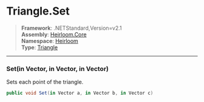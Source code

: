 # Triangle.Set

> **Framework**: .NETStandard,Version=v2.1  
> **Assembly**: [Heirloom.Core][0]  
> **Namespace**: [Heirloom][0]  
> **Type**: [Triangle][1]  

--------------------------------------------------------------------------------

### Set(in Vector, in Vector, in Vector)

Sets each point of the triangle.

```cs
public void Set(in Vector a, in Vector b, in Vector c)
```

[0]: ..\Heirloom.Core.md
[1]: Heirloom.Triangle.md
